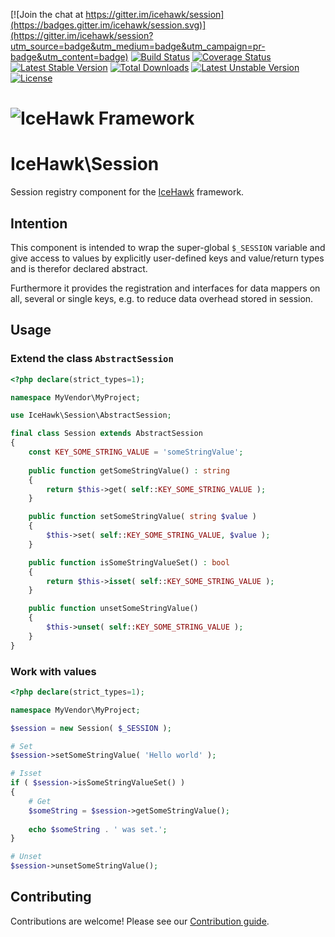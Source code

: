 [![Join the chat at https://gitter.im/icehawk/session](https://badges.gitter.im/icehawk/session.svg)](https://gitter.im/icehawk/session?utm_source=badge&utm_medium=badge&utm_campaign=pr-badge&utm_content=badge)
[![Build Status](https://travis-ci.org/icehawk/session.svg?branch=master)](https://travis-ci.org/icehawk/session)
[![Coverage Status](https://coveralls.io/repos/github/icehawk/session/badge.svg?branch=master)](https://coveralls.io/github/icehawk/session?branch=master)
[![Latest Stable Version](https://poser.pugx.org/icehawk/session/v/stable)](https://packagist.org/packages/icehawk/session) 
[![Total Downloads](https://poser.pugx.org/icehawk/session/downloads)](https://packagist.org/packages/icehawk/session) 
[![Latest Unstable Version](https://poser.pugx.org/icehawk/session/v/unstable)](https://packagist.org/packages/icehawk/session) 
[![License](https://poser.pugx.org/icehawk/session/license)](https://packagist.org/packages/icehawk/session)

# ![IceHawk Framework](https://icehawk.github.io/images/Logo-Flying-Tail-White.png)

# IceHawk\Session

Session registry component for the [IceHawk](https://github.com/icehawk/icehawk) framework.

## Intention

This component is intended to wrap the super-global `$_SESSION` variable and give 
access to values by explicitly user-defined keys and value/return types 
and is therefor declared abstract.

Furthermore it provides the registration and interfaces for data mappers on all, several or single keys, e.g. to reduce data overhead stored in session.

## Usage

### Extend the class `AbstractSession`
 
```php
<?php declare(strict_types=1);

namespace MyVendor\MyProject;

use IceHawk\Session\AbstractSession;

final class Session extends AbstractSession
{
    const KEY_SOME_STRING_VALUE = 'someStringValue';
    
    public function getSomeStringValue() : string
    {
        return $this->get( self::KEY_SOME_STRING_VALUE );
    }

    public function setSomeStringValue( string $value )
    {
        $this->set( self::KEY_SOME_STRING_VALUE, $value );
    }

    public function isSomeStringValueSet() : bool
    {
        return $this->isset( self::KEY_SOME_STRING_VALUE );
    }

    public function unsetSomeStringValue()
    {
        $this->unset( self::KEY_SOME_STRING_VALUE );
    }
}
```

### Work with values

```php
<?php declare(strict_types=1);

namespace MyVendor\MyProject;

$session = new Session( $_SESSION );

# Set
$session->setSomeStringValue( 'Hello world' );

# Isset
if ( $session->isSomeStringValueSet() )
{
    # Get
    $someString = $session->getSomeStringValue();
    
    echo $someString . ' was set.';
}

# Unset 
$session->unsetSomeStringValue();
```

## Contributing

Contributions are welcome! Please see our [Contribution guide](./CONTRIBUTING.md).
